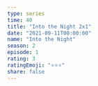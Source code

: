 ```yaml
---
type: series
time: 40
title: "Into the Night 2x1"
date: "2021-09-11T00:00:00"
name: "Into the Night"
season: 2
episode: 1
rating: 3
ratingEmoji: "⭐️⭐️⭐️"
share: false
---
```

